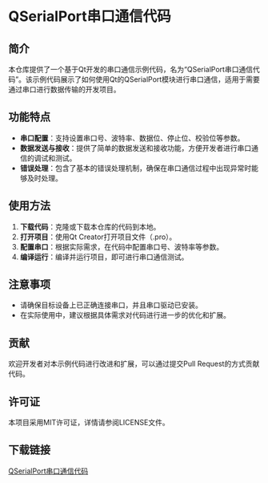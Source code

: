 # QSerialPort串口通信代码

## 简介

本仓库提供了一个基于Qt开发的串口通信示例代码，名为“QSerialPort串口通信代码”。该示例代码展示了如何使用Qt的QSerialPort模块进行串口通信，适用于需要通过串口进行数据传输的开发项目。

## 功能特点

- **串口配置**：支持设置串口号、波特率、数据位、停止位、校验位等参数。
- **数据发送与接收**：提供了简单的数据发送和接收功能，方便开发者进行串口通信的调试和测试。
- **错误处理**：包含了基本的错误处理机制，确保在串口通信过程中出现异常时能够及时处理。

## 使用方法

1. **下载代码**：克隆或下载本仓库的代码到本地。
2. **打开项目**：使用Qt Creator打开项目文件（.pro）。
3. **配置串口**：根据实际需求，在代码中配置串口号、波特率等参数。
4. **编译运行**：编译并运行项目，即可进行串口通信测试。

## 注意事项

- 请确保目标设备上已正确连接串口，并且串口驱动已安装。
- 在实际使用中，建议根据具体需求对代码进行进一步的优化和扩展。

## 贡献

欢迎开发者对本示例代码进行改进和扩展，可以通过提交Pull Request的方式贡献代码。

## 许可证

本项目采用MIT许可证，详情请参阅LICENSE文件。

## 下载链接

[QSerialPort串口通信代码](https://pan.quark.cn/s/e6baed33b1f9)